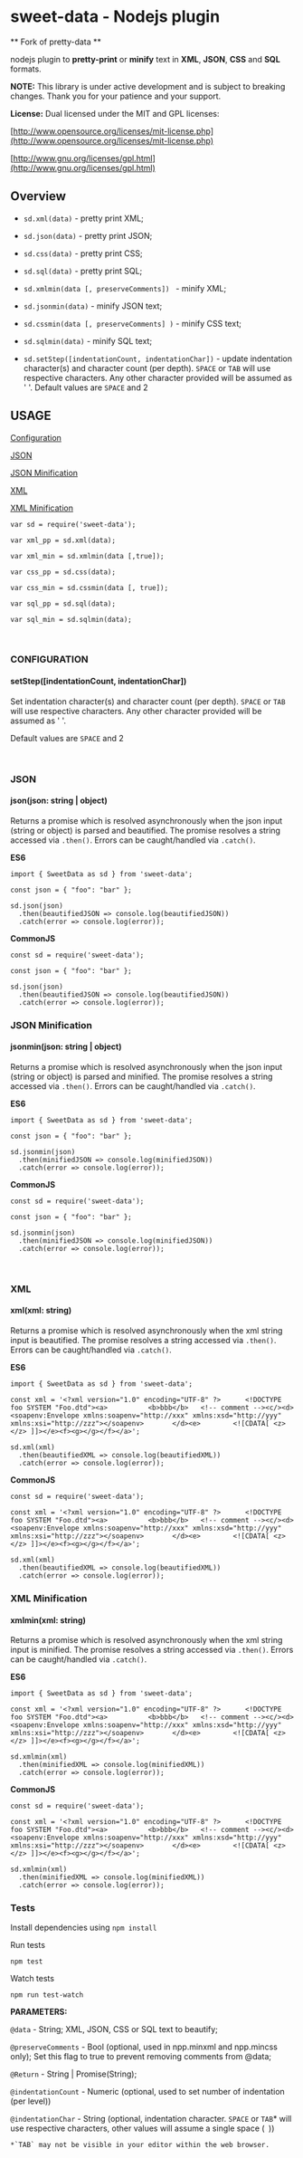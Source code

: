 # sweet-data - Nodejs plugin
** Fork of pretty-data **

nodejs plugin to **pretty-print** or **minify**
text in **XML**, **JSON**, **CSS**  and  **SQL** formats.

**NOTE:** This library is under active development and is subject to breaking changes. Thank you for your patience and your support.

**License:** Dual licensed under
the MIT and GPL licenses:

[http://www.opensource.org/licenses/mit-license.php](http://www.opensource.org/licenses/mit-license.php)

[http://www.gnu.org/licenses/gpl.html](http://www.gnu.org/licenses/gpl.html)

## Overview

* `sd.xml(data)` - pretty print XML; 

* `sd.json(data)` - pretty print JSON; 

* `sd.css(data)` - pretty print CSS; 

* `sd.sql(data)` - pretty print SQL; 

* `sd.xmlmin(data [, preserveComments]) ` - minify XML; 

* `sd.jsonmin(data)` - minify JSON text;

* `sd.cssmin(data [, preserveComments] )` - minify CSS text; 

* `sd.sqlmin(data)` - minify SQL text;

* `sd.setStep([indentationCount, indentationChar])` - update indentation character(s) and character count (per depth). `SPACE` or `TAB` will use respective characters. Any other character provided will be assumed as ' '. Default values are `SPACE` and 2

## USAGE

[Configuration](#configuration)

[JSON](#json)

[JSON Minification](#json-minification)

[XML](#xml)

[XML Minification](#xml-minification)

`var sd = require('sweet-data'); `

`var xml_pp = sd.xml(data); `

`var xml_min = sd.xmlmin(data [,true]);`

`var css_pp = sd.css(data); `

`var css_min = sd.cssmin(data [, true]);`

`var sql_pp = sd.sql(data);` 

`var sql_min = sd.sqlmin(data);`

<br />

### CONFIGURATION

#### setStep([indentationCount, indentationChar])

Set indentation character(s) and character count (per depth). `SPACE` or `TAB` will use respective characters. Any other character provided will be assumed as ' '. 

Default values are `SPACE` and 2

<br />

### JSON

#### json(json: string | object)

Returns a promise which is resolved asynchronously when the json input (string or object) is parsed and beautified. The promise resolves a string accessed via `.then()`. Errors can be caught/handled via `.catch()`.

**ES6**

```
import { SweetData as sd } from 'sweet-data';

const json = { "foo": "bar" };

sd.json(json)
  .then(beautifiedJSON => console.log(beautifiedJSON))
  .catch(error => console.log(error));
```

**CommonJS**

```
const sd = require('sweet-data');

const json = { "foo": "bar" };

sd.json(json)
  .then(beautifiedJSON => console.log(beautifiedJSON))
  .catch(error => console.log(error));
```

### JSON Minification

#### jsonmin(json: string | object)

Returns a promise which is resolved asynchronously when the json input (string or object) is parsed and minified. The promise resolves a string accessed via `.then()`. Errors can be caught/handled via `.catch()`.

**ES6**

```
import { SweetData as sd } from 'sweet-data';

const json = { "foo": "bar" };

sd.jsonmin(json)
  .then(minifiedJSON => console.log(minifiedJSON))
  .catch(error => console.log(error));
```

**CommonJS**

```
const sd = require('sweet-data');

const json = { "foo": "bar" };

sd.jsonmin(json)
  .then(minifiedJSON => console.log(minifiedJSON))
  .catch(error => console.log(error));
```

<br />

### XML

#### xml(xml: string)

Returns a promise which is resolved asynchronously when the xml string input is beautified. The promise resolves a string accessed via `.then()`. Errors can be caught/handled via `.catch()`.

**ES6**

```
import { SweetData as sd } from 'sweet-data';

const xml = '<?xml version="1.0" encoding="UTF-8" ?>      <!DOCTYPE foo SYSTEM "Foo.dtd"><a>          <b>bbb</b>   <!-- comment --><c/><d><soapenv:Envelope xmlns:soapenv="http://xxx" xmlns:xsd="http://yyy" xmlns:xsi="http://zzz"></soapenv>       </d><e>        <![CDATA[ <z></z> ]]></e><f><g></g></f></a>';

sd.xml(xml)
  .then(beautifiedXML => console.log(beautifiedXML))
  .catch(error => console.log(error));
```

**CommonJS**

```
const sd = require('sweet-data');

const xml = '<?xml version="1.0" encoding="UTF-8" ?>      <!DOCTYPE foo SYSTEM "Foo.dtd"><a>          <b>bbb</b>   <!-- comment --><c/><d><soapenv:Envelope xmlns:soapenv="http://xxx" xmlns:xsd="http://yyy" xmlns:xsi="http://zzz"></soapenv>       </d><e>        <![CDATA[ <z></z> ]]></e><f><g></g></f></a>';

sd.xml(xml)
  .then(beautifiedXML => console.log(beautifiedXML))
  .catch(error => console.log(error));
```


### XML Minification

#### xmlmin(xml: string)

Returns a promise which is resolved asynchronously when the xml string input is minified. The promise resolves a string accessed via `.then()`. Errors can be caught/handled via `.catch()`.

**ES6**

```
import { SweetData as sd } from 'sweet-data';

const xml = '<?xml version="1.0" encoding="UTF-8" ?>      <!DOCTYPE foo SYSTEM "Foo.dtd"><a>          <b>bbb</b>   <!-- comment --><c/><d><soapenv:Envelope xmlns:soapenv="http://xxx" xmlns:xsd="http://yyy" xmlns:xsi="http://zzz"></soapenv>       </d><e>        <![CDATA[ <z></z> ]]></e><f><g></g></f></a>';

sd.xmlmin(xml)
  .then(minifiedXML => console.log(minifiedXML))
  .catch(error => console.log(error));
```

**CommonJS**

```
const sd = require('sweet-data');

const xml = '<?xml version="1.0" encoding="UTF-8" ?>      <!DOCTYPE foo SYSTEM "Foo.dtd"><a>          <b>bbb</b>   <!-- comment --><c/><d><soapenv:Envelope xmlns:soapenv="http://xxx" xmlns:xsd="http://yyy" xmlns:xsi="http://zzz"></soapenv>       </d><e>        <![CDATA[ <z></z> ]]></e><f><g></g></f></a>';

sd.xmlmin(xml)
  .then(minifiedXML => console.log(minifiedXML))
  .catch(error => console.log(error));
```

### Tests

Install dependencies using `npm install`

Run tests

```
npm test
```

Watch tests

```
npm run test-watch
```


**PARAMETERS:**

`@data` - String; XML, JSON, CSS or SQL text to beautify; 

`@preserveComments` - Bool (optional, used in npp.minxml and npp.mincss only); 
                       Set this flag to true to prevent removing comments from @data; 

`@Return` - String | Promise(String);

`@indentationCount` - Numeric (optional, used to set number of indentation (per level))

`@indentationChar` - String (optional, indentation character. `SPACE` or `TAB`* will use 
                             respective characters, other values will assume a single space (` `))

    *`TAB` may not be visible in your editor within the web browser.
